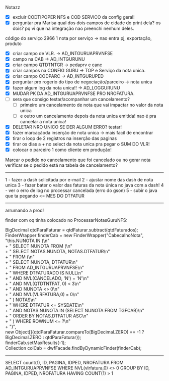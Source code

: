 Notazz
- [x] excluir CODTIPOPER NFS e COD SERVICO da config geral!
- [x] perguntar pra Marisa qual dos dois campos de cidade do print dela? os dois? pq vi que na integração nao preenchi nenhum deles.

código do serviço 2966
 1 nota por serviço → nao entra pj, exportação, produto

- [x] criar campo de VLR. → AD_INTGURUAPRVNFSE
- [x] campo na CAB → AD_INTGURUNU
- [x] criar campo QTDTNTGR → pedaprv e canc
- [x] criar campos na CONFIG GURU → TOP e Serviço da nota unica.
- [x] criar campo CODPARC → AD_INTGURUPED
- [x] perguntar pro rogerio do tipo de negociação/parceiro → nota unica
- [x] fazer algum log da nota unica!! → AD_LOGGURUNU
- [x] MUDAR PK DA AD_INTGURUAPRVNFSE PRO NROFATURA.
- [ ] sera que consigo testar/acompanhar um cancelamento?
	- [ ] primeiro um cancelamento de nota que vai impactar no valor da nota unica
	- [ ] e outro um cancelamento depois da nota unica emitida! nao é pra cancelar a nota unica!
- [x] DELETAR NRO UNICO SE DER ALGUM ERRO? testar!
- [x] fazer marcaçãoda inserção de nota unica → mais facil de encontrar
- [x] tirar o loop de 2 registros na inserção das paginas
- [x] tirar os dias a + no select da nota unica pra pegar o SUM DO VLR!
- [x] colocar o parceiro 1 como cliente em produção!

Marcar o pedido no cancelamento que foi cancelado ou no gerar nota verificar se o pedido está na tabela de cancelamento?

---

1 - fazer a dash solicitada por e-mail
2 - ajustar nome das dash de nota unica
3 - fazer bater o valor das faturas da nota única no java com a dash!
4 - ver o erro de log no processar cancelada (erro do gson)
5 - subir o java que ta pegando <= MES DO DTFATUR

---

arrumando a prod!

finder com oq tinha colocado no ProcessarNotasGuruNFS:

BigDecimal qtdParaFaturar = qtdFaturar.subtract(qtdFaturados);  
FinderWrapper finderCab = new FinderWrapper("CabecalhoNota",  
        "this.NUNOTA IN (\n"  
                + "  SELECT NUNOTA FROM (\n"  
                + "    SELECT NOTAS.NUNOTA, NOTAS.DTFATUR\n"  
                + "    FROM (\n"  
                + "      SELECT NUNOTA, DTFATUR\n"  
                + "      FROM AD_INTGURUAPRVNFSE\n"  
                + "      WHERE DTFATURADO IS NULL\n"  
                + "        AND NVL(CANCELADO, 'N') = 'N'\n"  
                + "        AND NVL(QTDTNTFAT, 0) < 3\n"  
                + "        AND NUNOTA <> 0\n"  
                + "        AND NVL(VLRFATURA,0) = 0\n"  
                + "    ) NOTAS\n"  
                + "    WHERE DTFATUR <= SYSDATE\n"  
                + "      AND NOTAS.NUNOTA IN (SELECT NUNOTA FROM TGFCAB)\n"  
                + "    ORDER BY NOTAS.DTFATUR ASC\n"  
                + "  ) WHERE ROWNUM <= ?\n"  
                + ")",  
        new Object[]{qtdParaFaturar.compareTo(BigDecimal.ZERO) == -1 ? BigDecimal.ZERO : qtdParaFaturar});  
finderCab.setMaxResults(-1);  
Collection<PersistentLocalEntity> colCab = dwfFacade.findByDynamicFinder(finderCab);

-----


SELECT count(1), ID,
PAGINA,
IDPED,
NROFATURA FROM AD_INTGURUAPRVNFSE WHERE NVL(vlrfatura,0) <> 0
GROUP BY ID,
PAGINA,
IDPED,
NROFATURA
HAVING COUNT(1) > 1